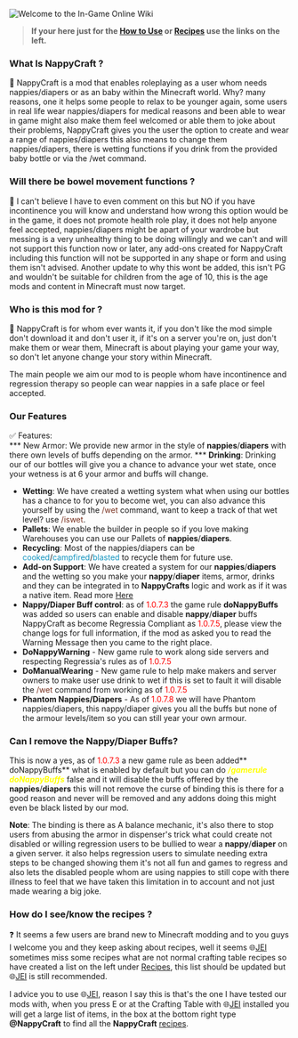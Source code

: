 ![Welcome to the In-Game Online Wiki](https://i.imgur.com/Zw0VsgC.png)

> **If your here just for the [How to Use](https://theshadowmodsuk.com/modwiki/nappycraft/how-to-use) or [Recipes](https://theshadowmodsuk.com/modwiki/nappycraft/2.-recipes) use the links on the left.**

### What Is NappyCraft ?
📖 NappyCraft is a mod that enables roleplaying as a user whom needs nappies/diapers or as an baby within the Minecraft world. Why? many reasons, one it helps some people to relax to be younger again, some users in real life wear nappies/diapers for medical reasons and been able to wear in game might also make them feel welcomed or able them to joke about their problems, NappyCraft gives you the user the option to create and wear a range of nappies/diapers this also means to change them nappies/diapers, there is wetting functions if you drink from the provided baby bottle or via the /wet command.


### Will there be bowel movement functions ?
📖 I can't believe I have to even comment on this but NO if you have incontinence you will know and understand how wrong this option would be in the game, it does not promote health role play, it does not help anyone feel accepted, nappies/diapers might be apart of your wardrobe but messing is a very unhealthy thing to be doing willingly and we can't and will not support this function now or later, any add-ons created for NappyCraft including this function will not be supported in any shape or form and using them isn't advised. Another update to why this wont be added, this isn't PG and wouldn't be suitable for children from the age of 10, this is the age mods and content in Minecraft must now target. 


### Who is this mod for ?
📖 NappyCraft is for whom ever wants it, if you don't like the mod simple don't download it and don't user it, if it's on a server you're on, just don't make them or wear them, Minecraft is about playing your game your way, so don't let anyone change your story within Minecraft.

The main people we aim our mod to is people whom have incontinence and regression therapy so people can wear nappies in a safe place or feel accepted.

### Our Features
✅ Features:  
*** New Armor: We provide new armor in the style of **nappies**/**diapers**  with there own levels of buffs depending on the armor.
*** **Drinking**: Drinking our of our bottles will give you a chance to advance your wet state, once your wetness is at 6 your
armor and buffs will change.
* **Wetting**: We have created a wetting system what when using our bottles has a chance to for you to become wet, you can
also advance this yourself by using the <span style="color:#78311f;">/wet</span> command, want to keep a track of that wet level? use <span style="color:#78311f;">/iswet</span>.
* **Pallets**: We enable the builder in people so if you love making Warehouses you can use our Pallets of **nappies**/**diapers**.
* **Recycling**: Most of the nappies/diapers can be <span style="color:#1194bf;">cooked</span>/<span style="color:#1194bf;">campfired</span>/<span style="color:#1194bf;">blasted</span> to recycle them for future use. 
* **Add-on Support**: We have created a system for our **nappies**/**diapers** and the wetting so you make your **nappy**/**diaper**
items, armor, drinks and they can be integrated in to **NappyCrafts** logic and work as if it was a native item. Read more [Here](https://theshadowmodsuk.com/modwiki/nappycraft/3.-development "Our Dev Pages")
* **Nappy/Diaper Buff control**: as of <span style="color:red;">1.0.7.3</span> the game rule **doNappyBuffs** was added so users can enable and disable **nappy**/**diaper** buffs
NappyCraft as become Regressia Compliant as <span style="color:red;">1.0.7.5</span>, please view the change logs for full information, if the mod as asked you to read the Warning Message then you came to the right place.
* **DoNappyWarning** - New game rule to work along side servers and respecting Regressia's rules as of <span style="color:red;">1.0.7.5</span>
* **DoManualWearing** - New game rule to help make makers and server owners to make user use drink to wet if this is set to fault it will disable the <span style="color:#78311f;">/wet</span> command from working as of <span style="color:red;">1.0.7.5</span> 
*  **Phantom Nappies/Diapers** - As of <span style="color:red;">1.0.7.8</span> we will have Phantom nappies/diapers, this nappy/diaper gives you all the buffs but none of the armour levels/item so you can still year your own armour.


### Can I remove the Nappy/Diaper Buffs?
This is now a yes, as of <span style="color:red;">1.0.7.3</span> a new game rule as been added** doNappyBuffs** what is enabled by
default but you can do <span style="color:yellow;">***/gamerule doNappyBuffs***</span> false and it will disable the buffs offered by the
**nappies**/**diapers** this will not remove the curse of binding this is there for a good reason and never
will be removed and any addons doing this might even be black listed by our mod.

**Note**:
The binding is there as A balance mechanic, it's also there to stop users from abusing the armor
in dispenser's trick what could create not disabled or willing regression users to be bullied to wear
a **nappy**/**diaper** on a given server. it also helps regression users to simulate needing extra steps
to be changed showing them it's not all fun and games to regress and also lets the disabled people
whom are using nappies to still cope with there illness to feel that we have taken this limitation in to
account and not just made wearing a big joke.


### How do I see/know the recipes ?   

❓ It seems a few users are brand new to Minecraft modding and to you guys I welcome you and they
keep asking about recipes, well it seems 🌐[JEI](https://www.curseforge.com/minecraft/mc-mods/jei) sometimes miss some recipes what are not normal crafting table recipes so have created a list on the left under [Recipes](https://theshadowmodsuk.com/modwiki/nappycraft/2.-recipes), this list should be updated but 🌐[JEI](https://www.curseforge.com/minecraft/mc-mods/jei) is still recommended.

I advice you to use 🌐[JEI](https://www.curseforge.com/minecraft/mc-mods/jei), reason I say this is that's the one I have tested our mods with, when you press
E or at the Crafting Table with 🌐[JEI](https://www.curseforge.com/minecraft/mc-mods/jei) installed you will get a large list of items, in the box at the bottom
right type **@NappyCraft** to find all the **NappyCraft** [recipes](https://theshadowmodsuk.com/modwiki/nappycraft/2.-recipes).

